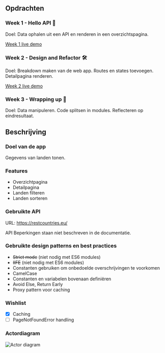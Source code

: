 ## Opdrachten

### Week 1 - Hello API 🐒

Doel: Data ophalen uit een API en renderen in een overzichtspagina.

[Week 1 live demo](https://arash217.github.io/web-app-from-scratch-18-19/week1)

### Week 2 - Design and Refactor 🛠

Doel: Breakdown maken van de web app. Routes en states toevoegen. Detailpagina renderen.

[Week 2 live demo](https://arash217.github.io/web-app-from-scratch-18-19/week2)

### Week 3 - Wrapping up 🎁

Doel: Data manipuleren. Code splitsen in modules. Reflecteren op eindresultaat.

<!-- [Week 3 live demo](https://arash217.github.io/web-app-from-scratch-18-19/week3) -->

## Beschrijving

### Doel van de app

Gegevens van landen tonen.

### Features

- Overzichtpagina
- Detailpagina
- Landen filteren
- Landen sorteren

### Gebruikte API

URL: https://restcountries.eu/

API Beperkingen staan niet beschreven in de documentatie.

<!--

### Interaction diagram

TODO

 -->

### Gebruikte design patterns en best practices

- ~~Strict mode~~ (niet nodig met ES6 modules)
- ~~IIFE~~ (niet nodig met ES6 modules)
- Constanten gebruiken om onbedoelde overschrijvingen te voorkomen
- CamelCase
- Constanten en variabelen bovenaan definiëren
- Avoid Else, Return Early
- Proxy pattern voor caching

### Wishlist

- [x] Caching
- [ ] PageNotFoundError handling 

### Actordiagram
 
![Actor diagram](../master/diagrams/actor-diagram.jpg)


<!-- Add a nice image here at the end of the week, showing off your shiny frontend 📸 -->
<!-- Waarom??? -->

<!-- Maybe a table of contents here? 📚 -->
<!-- Echt nodig?? -->

<!-- How about a section that describes how to install this project? 🤓 -->

<!-- ...but how does one use this project? What are its features 🤔 -->

<!-- What external data source is featured in your project and what are its properties 🌠 -->

<!-- Maybe a checklist of done stuff and stuff still on your wishlist? ✅ -->

<!-- How about a license here? 📜 (or is it a licence?) 🤷 -->
